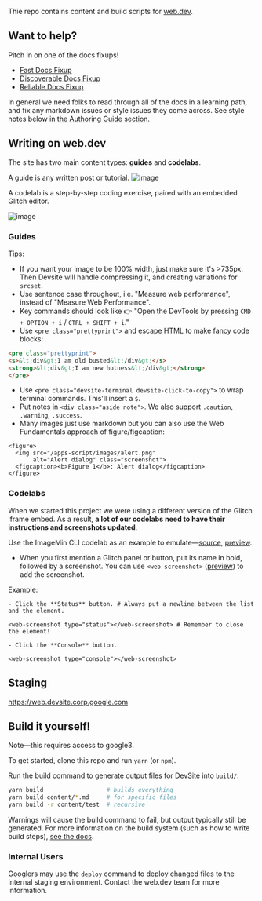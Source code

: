 Thie repo contains content and build scripts for [web.dev](https://web.dev).

## Want to help?

Pitch in on one of the docs fixups!

- [Fast Docs Fixup](https://github.com/GoogleChrome/web.dev/milestone/1)
- [Discoverable Docs Fixup](https://github.com/GoogleChrome/web.dev/milestone/10)
- [Reliable Docs Fixup](https://github.com/GoogleChrome/web.dev/milestone/12)

In general we need folks to read through all of the docs in a learning path, and fix any markdown issues or style issues they come across. See style notes below in [the Authoring Guide section](https://github.com/GoogleChrome/web.dev#authoring-guide).

## Writing on web.dev

The site has two main content types: **guides** and **codelabs**.


A guide is any written post or tutorial.
![image](https://user-images.githubusercontent.com/1066253/48244806-5aa58380-e39c-11e8-9e84-9ced3d1e97c5.png)


A codelab is a step-by-step coding exercise, paired with an embedded Glitch editor.

![image](https://user-images.githubusercontent.com/1066253/48244753-16b27e80-e39c-11e8-92b9-016e17867ba4.png)

### Guides

Tips:

- If you want your image to be 100% width, just make sure it's >735px. Then Devsite will handle compressing it, and creating variations for `srcset`.
- Use sentence case throughout, i.e. "Measure web performance", instead of "Measure Web Performance".
- Key commands should look like 👉 "Open the DevTools by pressing `CMD + OPTION + i` / `CTRL + SHIFT + i`."
- Use `<pre class="prettyprint">` and escape HTML to make fancy code blocks:

```html
<pre class="prettyprint">
<s>&lt;div&gt;I am old busted&lt;/div&gt;</s>
<strong>&lt;div&gt;I am new hotness&lt;/div&gt;</strong>
</pre>
```

- Use `<pre class="devsite-terminal devsite-click-to-copy">` to wrap terminal commands. This'll insert a `$`.
- Put notes in `<div class="aside note">`. We also support `.caution`, `.warning`, `.success`.
- Many images just use markdown but you can also use the Web Fundamentals approach of figure/figcaption:
```
<figure>
  <img src="/apps-script/images/alert.png"
       alt="Alert dialog" class="screenshot">
  <figcaption><b>Figure 1</b>: Alert dialog</figcaption>
</figure>
```

### Codelabs

When we started this project we were using a different version of the Glitch iframe embed. As a result, **a lot of our codelabs need to have their instructions and screenshots updated**.

Use the ImageMin CLI codelab as an example to emulate—[source](https://github.com/GoogleChrome/web.dev/blob/master/content/fast/use-imagemin-to-compress-images/codelab-imagine-cli.md), [preview](https://web.devsite.corp.google.com/fast/use-imagemin-to-compress-images/codelab-imagine-cli).

- When you first mention a Glitch panel or button, put its name in bold, followed by a screenshot. You can use `<web-screenshot>` ([preview](https://glitch.com/edit/#!/web-screenshot)) to add the screenshot.

Example:
```
- Click the **Status** button. # Always put a newline between the list and the element.

<web-screenshot type="status"></web-screenshot> # Remember to close the element!

- Click the **Console** button.

<web-screenshot type="console"></web-screenshot>
```

## Staging

https://web.devsite.corp.google.com

## Build it yourself!

Note—this requires access to google3.

To get started, clone this repo and run `yarn` (or `npm`).

Run the build command to generate output files for [DevSite](https://developers.google.com) into `build/`:

```bash
yarn build                  # builds everything
yarn build content/*.md     # for specific files
yarn build -r content/test  # recursive
```

Warnings will cause the build command to fail, but output typically still be generated.
For more information on the build system (such as how to write build steps), [see the docs](./lib/).

### Internal Users

Googlers may use the `deploy` command to deploy changed files to the internal staging environment.
Contact the web.dev team for more information.
